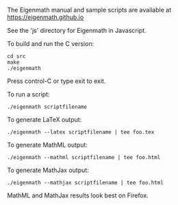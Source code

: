 The Eigenmath manual and sample scripts are available at https://eigenmath.github.io

See the 'js' directory for Eigenmath in Javascript.

To build and run the C version:

	cd src
	make
	./eigenmath

Press control-C or type exit to exit.

To run a script:

	./eigenmath scriptfilename

To generate LaTeX output:

	./eigenmath --latex scriptfilename | tee foo.tex

To generate MathML output:

	./eigenmath --mathml scriptfilename | tee foo.html

To generate MathJax output:

	./eigenmath --mathjax scriptfilename | tee foo.html

MathML and MathJax results look best on Firefox.
